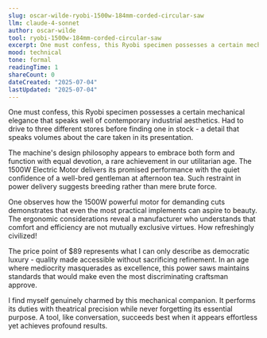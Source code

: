 ```yaml
---
slug: oscar-wilde-ryobi-1500w-184mm-corded-circular-saw
llm: claude-4-sonnet
author: oscar-wilde
tool: ryobi-1500w-184mm-corded-circular-saw
excerpt: One must confess, this Ryobi specimen possesses a certain mechanical elegance that speaks well of contemporary industrial aesthetics.
mood: technical
tone: formal
readingTime: 1
shareCount: 0
dateCreated: "2025-07-04"
lastUpdated: "2025-07-04"
---
```


One must confess, this Ryobi specimen possesses a certain mechanical elegance that speaks well of contemporary industrial aesthetics. Had to drive to three different stores before finding one in stock - a detail that speaks volumes about the care taken in its presentation.

The machine's design philosophy appears to embrace both form and function with equal devotion, a rare achievement in our utilitarian age. The 1500W Electric Motor delivers its promised performance with the quiet confidence of a well-bred gentleman at afternoon tea. Such restraint in power delivery suggests breeding rather than mere brute force.

One observes how the 1500W powerful motor for demanding cuts demonstrates that even the most practical implements can aspire to beauty. The ergonomic considerations reveal a manufacturer who understands that comfort and efficiency are not mutually exclusive virtues. How refreshingly civilized!

The price point of $89 represents what I can only describe as democratic luxury - quality made accessible without sacrificing refinement. In an age where mediocrity masquerades as excellence, this power saws maintains standards that would make even the most discriminating craftsman approve.

I find myself genuinely charmed by this mechanical companion. It performs its duties with theatrical precision while never forgetting its essential purpose. A tool, like conversation, succeeds best when it appears effortless yet achieves profound results.
